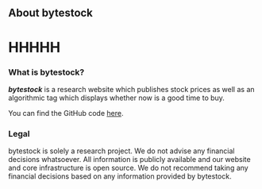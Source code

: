 ## About bytestock

# HHHHH

### What is bytestock?

***bytestock*** is a research website which publishes stock prices as well as an algorithmic tag which displays whether now is a good time to buy.

You can find the GitHub code [here](https://github.com/bytestock).

### Legal

bytestock is solely a research project. We do not advise any financial decisions whatsoever. All information is publicly available and our website and core infrastructure is open source. We do not recommend taking any financial decisions based on any information provided by bytestock.
